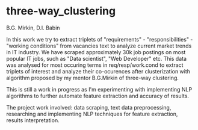 # three-way_clustering

B.G. Mirkin, D.I. Babin

In this work we try to extract triplets of "requirements" - "responsibilities" - "working conditions" from vacancies text to analyze current market trends in IT industry.
We have scraped approximately 30k job postings on most popular IT jobs, such as "Data scientist", "Web Developer" etc.
This data was analysed for most occuring terms in req/resp/work.cond to extract triplets of interest and analyze their co-ocurences after clusterization with algorithm proposed by my mentor B.G.Mirkin of three-way clustering.

This is still a work in progress as I'm experimenting with implementing NLP algorithms to further automate feature extraction and accuracy of results.

The project work involved: data scraping, text data preprocessing, researching and implementing NLP techniques for feature extraction, results interpretation.
